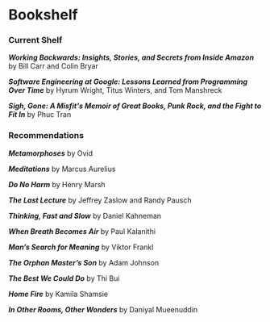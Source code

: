 # Bookshelf

### Current Shelf 




_**Working Backwards: Insights, Stories, and Secrets from Inside Amazon**_ by Bill Carr and Colin Bryar

_**Software Engineering at Google: Lessons Learned from Programming Over Time**_ by Hyrum Wright, Titus Winters, and Tom Manshreck

_**Sigh, Gone: A Misfit's Memoir of Great Books, Punk Rock, and the Fight to Fit In**_ by Phuc Tran







### Recommendations 



_**Metamorphoses**_ by Ovid 

_**Meditations**_ by Marcus Aurelius

_**Do No Harm**_ by Henry Marsh

_**The Last Lecture**_ by Jeffrey Zaslow and Randy Pausch

_**Thinking, Fast and Slow**_ by Daniel Kahneman

_**When Breath Becomes Air**_ by Paul Kalanithi

_**Man’s Search for Meaning**_ by Viktor Frankl

_**The Orphan Master’s Son**_ by Adam Johnson

_**The Best We Could Do**_ by Thi Bui

_**Home Fire**_ by Kamila Shamsie

_**In Other Rooms, Other Wonders**_ by Daniyal Mueenuddin


